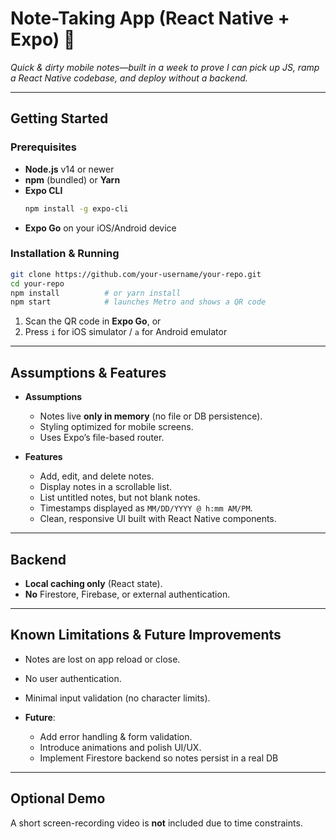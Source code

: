 # Note-Taking App (React Native + Expo) 👋

_Quick & dirty mobile notes—built in a week to prove I can pick up JS, ramp a React Native codebase, and deploy without a backend._

---

## Getting Started

### Prerequisites

- **Node.js** v14 or newer  
- **npm** (bundled) or **Yarn**  
- **Expo CLI**  
  ```bash
  npm install -g expo-cli
  ```  
- **Expo Go** on your iOS/Android device  

### Installation & Running

```bash
git clone https://github.com/your-username/your-repo.git
cd your-repo
npm install          # or yarn install
npm start            # launches Metro and shows a QR code
```

1. Scan the QR code in **Expo Go**, or  
2. Press `i` for iOS simulator / `a` for Android emulator  

---

## Assumptions & Features

- **Assumptions**  
  - Notes live **only in memory** (no file or DB persistence).  
  - Styling optimized for mobile screens.  
  - Uses Expo’s file-based router.

- **Features**  
  - Add, edit, and delete notes.  
  - Display notes in a scrollable list.
  - List untitled notes, but not blank notes.
  - Timestamps displayed as `MM/DD/YYYY @ h:mm AM/PM`.  
  - Clean, responsive UI built with React Native components.

---

## Backend

- **Local caching only** (React state).  
- **No** Firestore, Firebase, or external authentication.

---

## Known Limitations & Future Improvements

- Notes are lost on app reload or close.  
- No user authentication.  
- Minimal input validation (no character limits).  
- **Future**:  
  
  - Add error handling & form validation.  
  - Introduce animations and polish UI/UX.
  - Implement Firestore backend so notes persist in a real DB  
---

## Optional Demo

A short screen-recording video is **not** included due to time constraints.  
